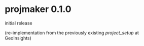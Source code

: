 # projmaker 0.1.0

initial release

(re-implementation from the previously existing *project_setup* at GeoInsights)


